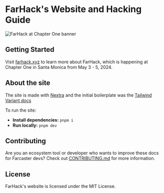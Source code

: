 # FarHack's Website and Hacking Guide

![FarHack at Chapter One banner](https://i.imgur.com/MGJSQP3.jpeg)

## Getting Started

Visit [farhack.xyz](https://farhack.xyz) to learn more about FarHack, which is happening at Chapter One in Santa Monica from May 3 - 5, 2024.

## About the site

The site is made with [Nextra](https://nextra.site/) and the initial boilerplate was the [Tailwind Variant docs](https://github.com/nextui-org/tailwind-variants-docs)

To run the site:
- **Install dependencies:** `pnpm i`
- **Run locally:** `pnpm dev`

## Contributing

Are you an ecosystem tool or developer who wants to improve these docs for Farcaster devs?
Check out [CONTRIBUTING.md](CONTRIBUTING.md) for more information.


## License

FarHack's website is licensed under the MIT License.